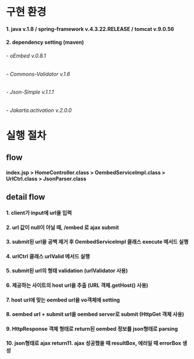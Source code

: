 # 구현 환경
#### 1. java v.1.8 / spring-framework v.4.3.22.RELEASE / tomcat v.9.0.56
#### 2. dependency setting (maven)
###### - oEmbed v.0.8.1
###### - Commons-Validator v.1.6
###### - Json-Simple v.1.1.1
###### - Jakarta.activation v.2.0.0

# 실행 절차

## flow
#### index.jsp > HomeController.class > OembedServiceImpl.class > UrlCtrl.class > JsonParser.class

## detail flow
#### 1. client가 input에 url을 입력
#### 2. url 값이 null이 아닐 때, /embed 로 ajax submit
#### 3. submit된 url을 공백 제거 후 OembedServiceImpl 클래스 execute 메서드 실행
#### 4. urlCtrl 클래스 urlValid 메서드 실행
#### 5. submit된 url의 형태 validation (urlValidator 사용)
#### 6. 제공하는 사이트의 host url을 추출 (URL 객체.getHost() 사용)
#### 7. host url에 맞는 oembed url을 vo객체에 setting
#### 8. oembed url + submit url을 oembed server로 submit (HttpGet 객체 사용)
#### 9. HttpResponse 객체 형태로 return된 oembed 정보를 json형태로 parsing
#### 10. json형태로 ajax return11. ajax 성공했을 때 resultBox, 에러일 때 errorBox 생성
